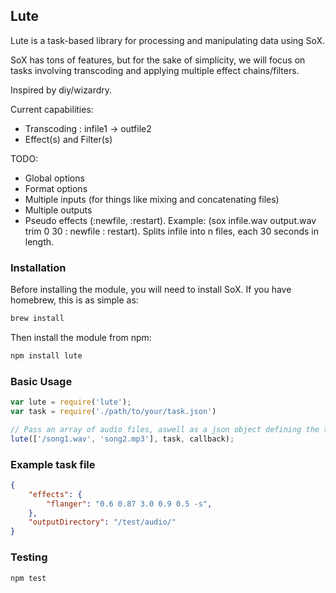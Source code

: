 ## Lute

Lute is a task-based library for processing and manipulating data using SoX.

SoX has tons of features, but for the sake of simplicity, we will focus on tasks involving
transcoding and applying multiple effect chains/filters.

Inspired by diy/wizardry.

Current capabilities:
* Transcoding : infile1 -> outfile2
* Effect(s) and Filter(s)

TODO:
* Global options
* Format options
* Multiple inputs (for things like mixing and concatenating files)
* Multiple outputs
* Pseudo effects (:newfile, :restart). Example: (sox infile.wav output.wav trim 0 30 : newfile : restart). Splits infile into n files, each 30 seconds in length. 
### Installation

Before installing the module, you will need to install SoX. If you have homebrew, this is as simple as:
```bash
brew install
```

Then install the module from npm:

```bash
npm install lute
```

### Basic Usage
```javascript
var lute = require('lute');
var task = require('./path/to/your/task.json')

// Pass an array of audio files, aswell as a json object defining the tasks to execute on these files
lute(['/song1.wav', 'song2.mp3'], task, callback);
```

### Example task file
```json
{
    "effects": {
        "flanger": "0.6 0.87 3.0 0.9 0.5 -s",
    },
    "outputDirectory": "/test/audio/"
}
```

### Testing
```bash
npm test
```
